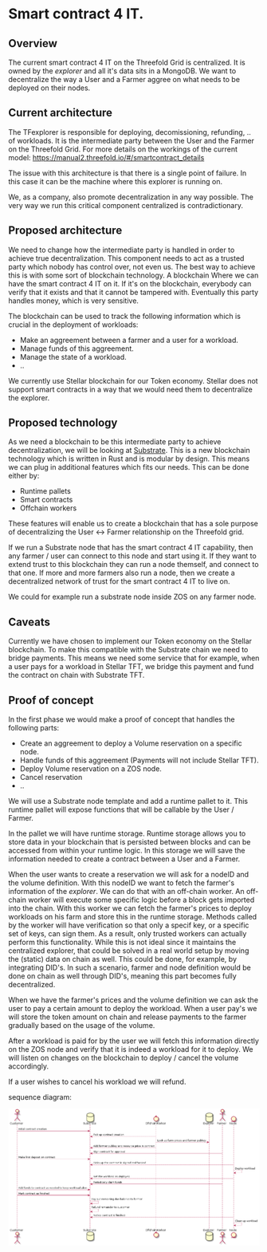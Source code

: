 # Smart contract 4 IT.

## Overview

The current smart contract 4 IT on the Threefold Grid is centralized. It is owned by the *explorer* and all it's data sits in a MongoDB. We want to decentralize the way a User and a Farmer aggree on what needs to be deployed on their nodes.

## Current architecture

The TFexplorer is responsible for deploying, decomissioning, refunding, .. of workloads. It is the intermediate party between the User and the Farmer on the Threefold Grid. For more details on the workings of the current model: https://manual2.threefold.io/#/smartcontract_details

The issue with this architecture is that there is a single point of failure. In this case it can be the machine where this explorer is running on. 

We, as a company, also promote decentralization in any way possible. The very way we run this critical component centralized is contradictionary.

## Proposed architecture

We need to change how the intermediate party is handled in order to achieve true decentralization. This component needs to act as a trusted party which nobody has control over, not even us. The best way to achieve this is with some sort of blockchain technology. A blockchain Where we can have the smart contract 4 IT on it. If it's on the blockchain, everybody can verify that it exists and that it cannot be tampered with. Eventually this party handles money, which is very sensitive.

The blockchain can be used to track the following information which is crucial in the deployment of workloads:

- Make an aggreement between a farmer and a user for a workload.
- Manage funds of this aggreement.
- Manage the state of a workload.
- ..

We currently use Stellar blockchain for our Token economy. Stellar does not support smart contracts in a way that we would need them to decentralize the explorer.

## Proposed technology

As we need a blockchain to be this intermediate party to achieve decentralization, we will be looking at [Substrate](https://www.parity.io/substrate/). This is a new blockchain technology which is written in Rust and is modular by design. This means we can plug in additional features which fits our needs. This can be done either by:

- Runtime pallets
- Smart contracts
- Offchain workers

These features will enable us to create a blockchain that has a sole purpose of decentralizing the User <-> Farmer relationship on the Threefold grid.

If we run a Substrate node that has the smart contract 4 IT capability, then any farmer / user can connect to this node and start using it. If they want to extend trust to this blockchain they can run a node themself, and connect to that one. If more and more farmers also run a node, then we create a decentralized network of trust for the smart contract 4 IT to live on.

We could for example run a substrate node inside ZOS on any farmer node.

## Caveats

Currently we have chosen to implement our Token economy on the Stellar blockchain. To make this compatible with the Substrate chain we need to bridge payments. This means we need some service that for example, when a user pays for a workload in Stellar TFT, we bridge this payment and fund the contract on chain with Substrate TFT.

## Proof of concept

In the first phase we would make a proof of concept that handles the following parts:

- Create an aggreement to deploy a Volume reservation on a specific node.
- Handle funds of this aggreement (Payments will not include Stellar TFT).
- Deploy Volume reservation on a ZOS node.
- Cancel reservation
- ..

We will use a Substrate node template and add a runtime pallet to it.
This runtime pallet will expose functions that will be callable by the User / Farmer.

In the pallet we will have runtime storage. Runtime storage allows you to store
data in your blockchain that is persisted between blocks and can be accessed from
within your runtime logic. In this storage we will save the information needed to
create a contract between a User and a Farmer.

When the user wants to create a reservation we will ask for a nodeID and the volume
definition. With this nodeID we want to fetch the farmer's information of the *explorer*.
We can do that with an off-chain worker. An off-chain worker will execute some
specific logic before a block gets imported into the chain.
With this worker we can fetch the farmer's prices to deploy workloads on his farm
and store this in the runtime storage. Methods called by the worker will have
verification so that only a specif key, or a specific set of keys, can sign them.
As a result, only trusted workers can actually perform this functionality. While
this is not ideal since it maintains the centralized explorer, that could be solved
in a real world setup by moving the (static) data on chain as well. This could
be done, for example, by integrating DID's. In such a scenario, farmer and node
definition would be done on chain as well through DID's, meaning this part becomes
fully decentralized.

When we have the farmer's prices and the volume definition we can ask the user
to pay a certain amount to deploy the workload. When a user pay's we will store
the token amount on chain and release payments to the farmer gradually based on
the usage of the volume.

After a workload is paid for by the user we will fetch this information directly
on the ZOS node and verify that it is indeed a workload for it to deploy. We will
listen on changes on the blockchain to deploy / cancel the volume accordingly.

If a user wishes to cancel his workload we will refund.

sequence diagram:

![poc sequence diagram](../assets/smart_contract_poc.png)

